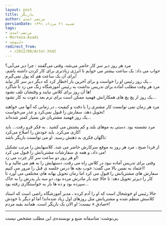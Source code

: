 ```yaml
---
layout: post
title: بازیگر
author: مرتضی اسدی
persianDate: شنبه ۲۱ مرداد ۱۳۹۱
tags:
- مرتضی-اسدی
- Morteza-Asadi
- دلنوشت
redirect_from:
  - /2012/08/Actor.html
---
```

  
مرد هر روز دیر سر کار حاضر می‌شد، وقتی می‌گفتند : چرا دیر می‌آیی؟  
جواب می داد: یک ساعت بیشتر می خوابم تا انرژی زیادتری برای کار کردن داشته باشم، برای آن یک ساعت هم که پول نمی‌گیرم!  
یک روز رئیس او را خواست و برای آخرین بار اخطار کرد که دیگر دیر سر کار نیاید...  
مرد هر وقت مطلب آماده برای تدریس نداشت به رئیس آموزشگاه زنگ می زد تا شاگرد ها آن روز برای کلاس نیایند و وقتشان تلف نشود!  
یک روز از پچ پچ های همکارانش فهمید ممکن است برای ترم بعد دعوت به کار نشود...  




مرد هر زمان نمی توانست کار مشتری را با دقت و کیفیت ، در زمانی که آنها می خواهند تحویل دهد، سفارش را قبول نمی‌کرد و عذر می‌خواست!  
یک روز فهمید مشتریان ش بسیار کمتر شده‌اند...  
  
مرد نشسته بود. دستی به موهای بلند و کم پشتش می کشید . به فکر فرو رفت... باید کاری می‌کرد. باید خودش را اصلاح می‌کرد!  
ناگهان فکری به ذهنش رسید. او می توانست بازیگر باشد:  
  
از فردا صبح ، مرد هر روز به موقع سرکارش حاضر می شد، کلاسهایش را مرتب تشکیل می داد، و همه ی سفارشات مشتریانش را قبول می کرد!  
او هر روز دو ساعت سر کار چرت می زد!  
وقتی برای تدریس آماده نبود در کلاس راه می رفت، دستهایش را به هم می مالید و با اعتماد به نفس بالا می گفت: خوب بچه ها درس جلسه ی قبل را مرور می کنیم!  
سفارش های مشتریانش را قبول می کرد اما زمان تحویل بهانه های مختلفی می آورد تا کار را دیرتر تحویل دهد: تا حالا چند بار مادرش مرده بود، دو سه بار پدرش را به خاک سپرده بود و ده ها بار به خواستگاری رفته بود...  
  
حالا رئیس او خوشحال است که او را آدم کرده ، مدیر آموزشگاه راضی است که استاد کلاسش منظم شده و مشتریانش مثل روزهای اول زیاد شده‌اند! اما او دیگر با خودش «صادق » نیست؛ او الان یک بازیگر است. همانند بقيه مردم!  
  

* * *

پی‌نوشت: متاسفانه منبع و نویسنده‌ی این مطلب مشخص نیست.
